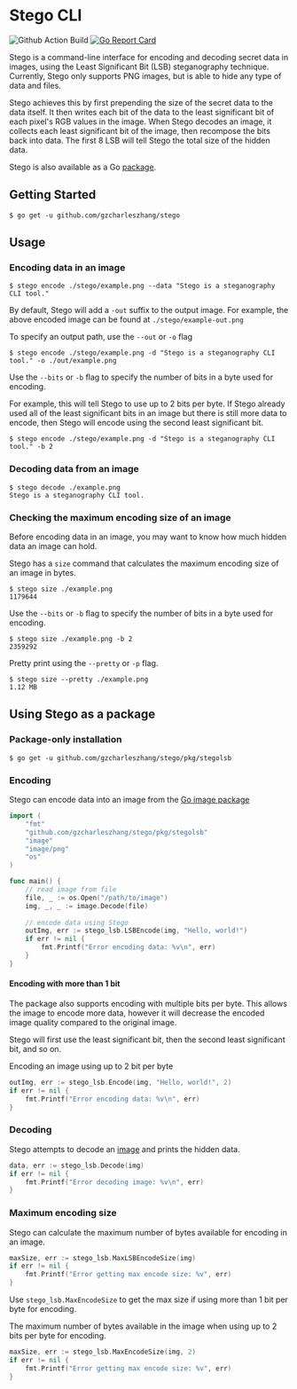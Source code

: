 # Stego CLI

![Github Action Build](https://github.com/gzcharleszhang/stego/workflows/Build/badge.svg)
[![Go Report Card](https://goreportcard.com/badge/github.com/gzcharleszhang/stego)](https://goreportcard.com/report/github.com/gzcharleszhang/stego)

Stego is a command-line interface for encoding and decoding secret data in images,
using the Least Significant Bit (LSB) steganography technique. Currently, Stego only supports PNG images,
but is able to hide any type of data and files.

Stego achieves this by first prepending the size of the secret data to the data itself.
It then writes each bit of the data
to the least significant bit of each pixel's RGB values
in the image. When Stego decodes an image, it collects each
least significant bit of the image,
then recompose the bits back into data. The first 8 LSB will tell
Stego the total size of the hidden data.

Stego is also available as a Go [package](#Using-Stego-as-a-package).

## Getting Started
```shell
$ go get -u github.com/gzcharleszhang/stego
```

## Usage

### Encoding data in an image
```shell
$ stego encode ./stego/example.png --data "Stego is a steganography CLI tool."
```
By default, Stego will add a `-out` suffix to the output image. For example, the above encoded image
can be found at `./stego/example-out.png`

To specify an output path, use the `--out` or `-o` flag
```shell
$ stego encode ./stego/example.png -d "Stego is a steganography CLI tool." -o ./out/example.png
```

Use the `--bits` or `-b` flag to specify the number
of bits in a byte used for encoding.

For example, this will tell Stego to use up to 2 bits per byte.
If Stego already used all of the least significant bits in an image
but there is still more data to encode, then Stego will
encode using the second least significant bit.
```shell
$ stego encode ./stego/example.png -d "Stego is a steganography CLI tool." -b 2
```

### Decoding data from an image
```shell
$ stego decode ./example.png
Stego is a steganography CLI tool.
```

### Checking the maximum encoding size of an image
Before encoding data in an image, you may want to know
how much hidden data an image can hold.

Stego has a `size` command that calculates the
maximum encoding size of an image in bytes.
```shell
$ stego size ./example.png
1179644
```

Use the `--bits` or `-b` flag to specify the number
of bits in a byte used for encoding.
```shell
$ stego size ./example.png -b 2
2359292
```

Pretty print using the `--pretty` or `-p` flag.
```shell
$ stego size --pretty ./example.png
1.12 MB
```

## Using Stego as a package
### Package-only installation
```shell
$ go get -u github.com/gzcharleszhang/stego/pkg/stegolsb
```

### Encoding
Stego can encode data into an image from the [Go image package](https://golang.org/pkg/image/)

```go
import (
    "fmt"
    "github.com/gzcharleszhang/stego/pkg/stegolsb"
    "image"
	"image/png"
	"os"
)

func main() {
    // read image from file
    file, _ := os.Open("/path/to/image")
    img, _, _ := image.Decode(file)
 
    // encode data using Stego
    outImg, err := stego_lsb.LSBEncode(img, "Hello, world!")
    if err != nil {
        fmt.Printf("Error encoding data: %v\n", err)
    }
}
```

#### Encoding with more than 1 bit
The package also supports encoding with multiple bits per byte.
This allows the image to encode more data, however it will decrease
the encoded image quality compared to the original image.

Stego will first use the least significant bit, then the second
least significant bit, and so on.

Encoding an image using up to 2 bit per byte
```go
outImg, err := stego_lsb.Encode(img, "Hello, world!", 2)
if err != nil {
    fmt.Printf("Error encoding data: %v\n", err)
}
```

### Decoding
Stego attempts to decode an [image](https://golang.org/pkg/image/)
and prints the hidden data.
```go
data, err := stego_lsb.Decode(img)
if err != nil {
    fmt.Printf("Error decoding image: %v\n", err)
}
```

### Maximum encoding size
Stego can calculate the maximum number of bytes available for
encoding in an image.

```go
maxSize, err := stego_lsb.MaxLSBEncodeSize(img)
if err != nil {
    fmt.Printf("Error getting max encode size: %v", err)
}
```

Use `stego_lsb.MaxEncodeSize` to get the max size if using
more than 1 bit per byte for encoding.

The maximum number of bytes available in the image
when using up to 2 bits per byte for encoding.
```go
maxSize, err := stego_lsb.MaxEncodeSize(img, 2)
if err != nil {
    fmt.Printf("Error getting max encode size: %v", err)
}
```
